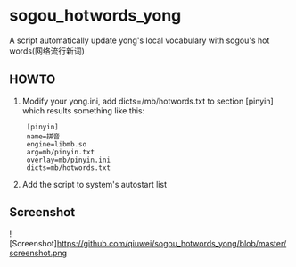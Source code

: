 sogou_hotwords_yong
===================

A script automatically update yong's local vocabulary with sogou's hot words(网络流行新词)


HOWTO
-------------------

1. Modify your yong.ini, add dicts=/mb/hotwords.txt to section [pinyin]
which results something like this:

        [pinyin]
        name=拼音
        engine=libmb.so
        arg=mb/pinyin.txt
        overlay=mb/pinyin.ini
        dicts=mb/hotwords.txt

2. Add the script to system's autostart list

Screenshot
-------------------
![Screenshot]https://github.com/qiuwei/sogou_hotwords_yong/blob/master/screenshot.png
